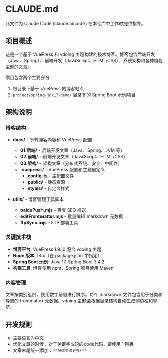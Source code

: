 # CLAUDE.md

此文件为 Claude Code (claude.ai/code) 在本仓库中工作时提供指导。

## 项目概述

这是一个基于 VuePress 和 vdoing 主题构建的技术博客。博客包含后端开发（Java、Spring）、前端开发（JavaScript、HTML/CSS）、系统架构和各种编程主题的文章。

项目包含两个主要部分：
1. 根目录下基于 VuePress 的博客站点
2. `project/spring-jdk17-demo/` 目录下的 Spring Boot 示例项目

## 架构说明

### 博客结构
- **docs/** - 所有博客内容和 VuePress 配置
  - **01.后端/** - 后端开发文章（Java、Spring、JVM 等）
  - **02.前端/** - 前端开发文章（JavaScript、HTML/CSS）
  - **03.架构/** - 架构文章（分布式系统、安全、中间件）
  - **.vuepress/** - VuePress 配置和主题自定义
    - **config.ts** - 主配置文件
    - **public/** - 静态资源
    - **styles/** - 自定义样式

- **utils/** - 博客管理工具脚本
  - **baiduPush.mjs** - 百度 SEO 推送
  - **editFrontmatter.mjs** - 批量编辑 markdown 元数据
  - **ftpSync.mjs** - FTP 部署工具

### 关键技术栈
- **博客平台**: VuePress 1.9.10 配合 vdoing 主题
- **Node 版本**: 18.x（在 package.json 中指定）
- **Spring Boot 示例**: Java 17, Spring Boot 3.4.2
- **构建工具**: 博客使用 npm，Spring 项目使用 Maven


### 内容管理
文章按类别组织，使用数字前缀进行排序。每个 markdown 文件包含用于分类和导航的 frontmatter 元数据。vdoing 主题会根据目录结构自动生成侧边栏和导航。

## 开发规则
- 主要语言为中文
- 优化文章的时候，对于关键字或短的code代码，请使用 ` 包裹
- 文章末尾统一添加：`**祝你变得更强!**`